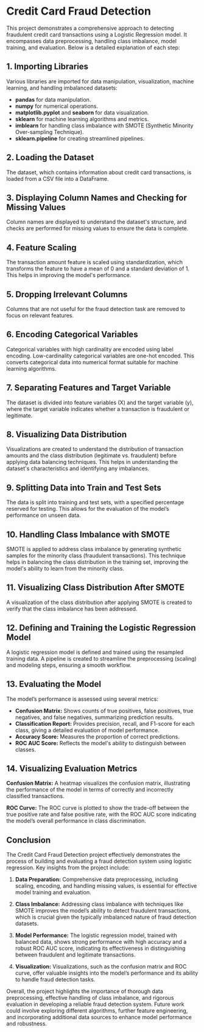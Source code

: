# Credit Card Fraud Detection

This project demonstrates a comprehensive approach to detecting fraudulent credit card transactions using a Logistic Regression model. It encompasses data preprocessing, handling class imbalance, model training, and evaluation. Below is a detailed explanation of each step:

## 1. **Importing Libraries**

Various libraries are imported for data manipulation, visualization, machine learning, and handling imbalanced datasets:

- **pandas** for data manipulation.
- **numpy** for numerical operations.
- **matplotlib.pyplot** and **seaborn** for data visualization.
- **sklearn** for machine learning algorithms and metrics.
- **imblearn** for handling class imbalance with SMOTE (Synthetic Minority Over-sampling Technique).
- **sklearn.pipeline** for creating streamlined pipelines.

## 2. **Loading the Dataset**

The dataset, which contains information about credit card transactions, is loaded from a CSV file into a DataFrame.

## 3. **Displaying Column Names and Checking for Missing Values**

Column names are displayed to understand the dataset's structure, and checks are performed for missing values to ensure the data is complete.

## 4. **Feature Scaling**

The transaction amount feature is scaled using standardization, which transforms the feature to have a mean of 0 and a standard deviation of 1. This helps in improving the model's performance.

## 5. **Dropping Irrelevant Columns**

Columns that are not useful for the fraud detection task are removed to focus on relevant features.

## 6. **Encoding Categorical Variables**

Categorical variables with high cardinality are encoded using label encoding. Low-cardinality categorical variables are one-hot encoded. This converts categorical data into numerical format suitable for machine learning algorithms.

## 7. **Separating Features and Target Variable**

The dataset is divided into feature variables (X) and the target variable (y), where the target variable indicates whether a transaction is fraudulent or legitimate.

## 8. **Visualizing Data Distribution**

Visualizations are created to understand the distribution of transaction amounts and the class distribution (legitimate vs. fraudulent) before applying data balancing techniques. This helps in understanding the dataset's characteristics and identifying any imbalances.

## 9. **Splitting Data into Train and Test Sets**

The data is split into training and test sets, with a specified percentage reserved for testing. This allows for the evaluation of the model’s performance on unseen data.

## 10. **Handling Class Imbalance with SMOTE**

SMOTE is applied to address class imbalance by generating synthetic samples for the minority class (fraudulent transactions). This technique helps in balancing the class distribution in the training set, improving the model's ability to learn from the minority class.

## 11. **Visualizing Class Distribution After SMOTE**

A visualization of the class distribution after applying SMOTE is created to verify that the class imbalance has been addressed.

## 12. **Defining and Training the Logistic Regression Model**

A logistic regression model is defined and trained using the resampled training data. A pipeline is created to streamline the preprocessing (scaling) and modeling steps, ensuring a smooth workflow.

## 13. **Evaluating the Model**

The model’s performance is assessed using several metrics:
- **Confusion Matrix:** Shows counts of true positives, false positives, true negatives, and false negatives, summarizing prediction results.
- **Classification Report:** Provides precision, recall, and F1-score for each class, giving a detailed evaluation of model performance.
- **Accuracy Score:** Measures the proportion of correct predictions.
- **ROC AUC Score:** Reflects the model's ability to distinguish between classes.

## 14. **Visualizing Evaluation Metrics**

**Confusion Matrix:** A heatmap visualizes the confusion matrix, illustrating the performance of the model in terms of correctly and incorrectly classified transactions.

**ROC Curve:** The ROC curve is plotted to show the trade-off between the true positive rate and false positive rate, with the ROC AUC score indicating the model’s overall performance in class discrimination.

## **Conclusion**

The Credit Card Fraud Detection project effectively demonstrates the process of building and evaluating a fraud detection system using logistic regression. Key insights from the project include:

1. **Data Preparation:** Comprehensive data preprocessing, including scaling, encoding, and handling missing values, is essential for effective model training and evaluation.

2. **Class Imbalance:** Addressing class imbalance with techniques like SMOTE improves the model’s ability to detect fraudulent transactions, which is crucial given the typically imbalanced nature of fraud detection datasets.

3. **Model Performance:** The logistic regression model, trained with balanced data, shows strong performance with high accuracy and a robust ROC AUC score, indicating its effectiveness in distinguishing between fraudulent and legitimate transactions.

4. **Visualization:** Visualizations, such as the confusion matrix and ROC curve, offer valuable insights into the model’s performance and its ability to handle fraud detection tasks.

Overall, the project highlights the importance of thorough data preprocessing, effective handling of class imbalance, and rigorous evaluation in developing a reliable fraud detection system. Future work could involve exploring different algorithms, further feature engineering, and incorporating additional data sources to enhance model performance and robustness.
